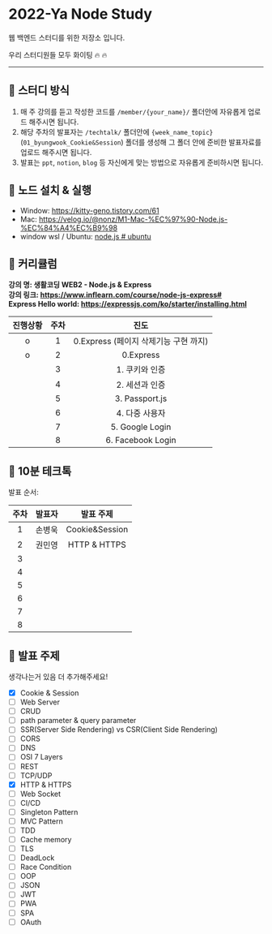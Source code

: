 # 2022-Ya Node Study

웹 백엔드 스터디를 위한 저장소 입니다.

우리 스터디원들 모두 화이팅 :fire: :fire:

---

## :shark: 스터디 방식

1. 매 주 강의를 듣고 작성한 코드를 `/member/{your_name}/` 폴더안에 자유롭게 업로드 해주시면 됩니다.
2. 해당 주차의 발표자는 `/techtalk/` 폴더안에 `{week_name_topic}`(`01_byungwook_Cookie&Session`) 폴더를 생성해 그 폴더 안에 준비한 발표자료를 업로드 해주시면 됩니다. 
3. 발표는 `ppt`, `notion`, `blog` 등 자신에게 맞는 방법으로 자유롭게 준비하시면 됩니다.

## :ghost: 노드 설치 & 실행

- Window: https://kitty-geno.tistory.com/61
- Mac: https://velog.io/@nonz/M1-Mac-%EC%97%90-Node.js-%EC%84%A4%EC%B9%98
- window wsl / Ubuntu: [node.js # ubuntu](https://velog.io/@proshy/%EB%A6%AC%EB%88%85%EC%8A%A4WSL2-%EC%9A%B0%EB%B6%84%ED%88%AC%EC%97%90-node-JS-%EC%84%A4%EC%B9%98%ED%95%98%EA%B8%B0)

## :shrimp: 커리큘럼

**강의 명: 생활코딩 WEB2 - Node.js & Express**  
**강의 링크: https://www.inflearn.com/course/node-js-express#**  
**Express Hello world: https://expressjs.com/ko/starter/installing.html**

| 진행상황 | 주차 |                 진도                  |
| :------: | :--: | :-----------------------------------: |
|    o     |  1   | 0.Express (페이지 삭제기능 구현 까지) |
|    o     |  2   |               0.Express               |
|          |  3   |            1. 쿠키와 인증             |
|          |  4   |            2. 세션과 인증             |
|          |  5   |            3. Passport.js             |
|          |  6   |            4. 다중 사용자             |
|          |  7   |            5. Google Login            |
|          |  8   |           6. Facebook Login           |

## :honey_pot: 10분 테크톡

발표 순서: 

| 주차 | 발표자 |   발표 주제    |
| :--: | :----: | :------------: |
|  1   | 손병욱 | Cookie&Session |
|  2   | 권민영 |  HTTP & HTTPS  |
|  3   |        |                |
|  4   |        |                |
|  5   |        |                |
|  6   |        |                |
|  7   |        |                |
|  8   |        |                |

## :city_sunset: 발표 주제

생각나는거 있음 더 추가해주세요!

- [x] Cookie & Session
- [ ] Web Server
- [ ] CRUD
- [ ] path parameter & query parameter
- [ ] SSR(Server Side Rendering) vs CSR(Client Side Rendering)
- [ ] CORS
- [ ] DNS
- [ ] OSI 7 Layers
- [ ] REST
- [ ] TCP/UDP
- [x] HTTP & HTTPS
- [ ] Web Socket
- [ ] CI/CD
- [ ] Singleton Pattern
- [ ] MVC Pattern
- [ ] TDD
- [ ] Cache memory
- [ ] TLS
- [ ] DeadLock
- [ ] Race Condition
- [ ] OOP
- [ ] JSON
- [ ] JWT
- [ ] PWA
- [ ] SPA
- [ ] OAuth
